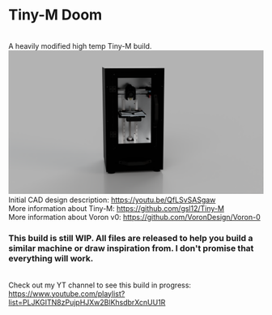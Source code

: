 # Tiny-M Doom
<br>A heavily modified high temp Tiny-M build.
<br>![](./DOCS/IMAGES/1.png)
<br>Initial CAD design description: https://youtu.be/QfLSvSASgaw
<br>More information about Tiny-M: https://github.com/gsl12/Tiny-M
<br>More information about Voron v0: https://github.com/VoronDesign/Voron-0
<br>
### This build is still WIP. All files are released to help you build a similar machine or draw inspiration from. I don't promise that everything will work.
<br>Check out my YT channel to see this build in progress: https://www.youtube.com/playlist?list=PLJKGITN8zPujpHJXw2BlKhsdbrXcnUU1R
